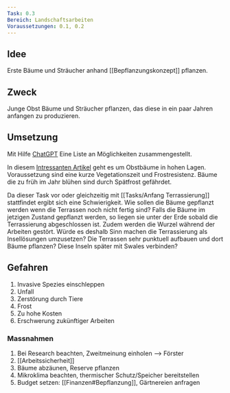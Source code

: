 ```yaml
---
Task: 0.3
Bereich: Landschaftsarbeiten
Voraussetzungen: 0.1, 0.2
---
```


## Idee

Erste Bäume und Sträucher anhand [[Bepflanzungskonzept]] pflanzen.

## Zweck

Junge Obst Bäume und Sträucher pflanzen, das diese in ein paar Jahren anfangen zu produzieren. 

## Umsetzung

Mit Hilfe [ChatGPT](https://chat.openai.com/share/5c35c7e7-4378-412e-ab7d-73a6d6988510) Eine Liste an Möglichkeiten zusammengestellt.

In diesem [Intressanten Artikel](https://www.lubera.com/ch/gartenbuch/obstbaeume-fuer-hoehenlagen-p2030https://www.lubera.com/ch/gartenbuch/obstbaeume-fuer-hoehenlagen-p2030) geht es um Obstbäume in hohen Lagen. Voraussetzung sind eine kurze Vegetationszeit und Frostresistenz. Bäume die zu früh im Jahr blühen sind durch Spätfrost gefährdet.

Da dieser Task vor oder gleichzeitig mit [[Tasks/Anfang Terrassierung]] stattfindet ergibt sich eine Schwierigkeit. Wie sollen die Bäume gepflanzt werden wenn die Terrassen noch nicht fertig sind? 
Falls die Bäume im jetzigen Zustand gepflanzt werden, so liegen sie unter der Erde sobald die Terrassierung abgeschlossen ist. Zudem werden die Wurzel während der Arbeiten gestört.
Würde es deshalb Sinn machen die Terrassierung als Insellösungen umzusetzen? Die Terrassen sehr punktuell aufbauen und dort Bäume pflanzen? Diese Inseln später mit Swales verbinden?

## Gefahren
1. Invasive Spezies einschleppen
2. Unfall
3. Zerstörung durch Tiere
4. Frost
5. Zu hohe Kosten
6. Erschwerung zukünftiger Arbeiten 

### Massnahmen

1. Bei Research beachten, Zweitmeinung einholen --> Förster
2. [[Arbeitssicherheit]]
3. Bäume abzäunen, Reserve pflanzen
4. Mikroklima beachten, thermischer Schutz/Speicher bereitstellen
5. Budget setzen: [[Finanzen#Bepflanzung]], Gärtnereien anfragen 
